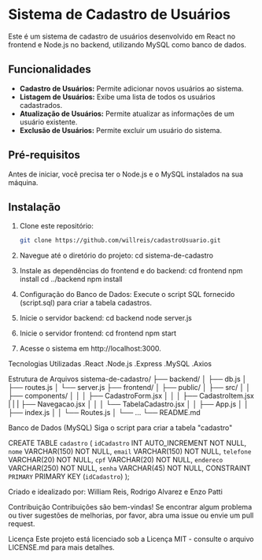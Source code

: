 # Sistema de Cadastro de Usuários

Este é um sistema de cadastro de usuários desenvolvido em React no frontend e Node.js no backend, utilizando MySQL como banco de dados.

## Funcionalidades

- **Cadastro de Usuários:** Permite adicionar novos usuários ao sistema.
- **Listagem de Usuários:** Exibe uma lista de todos os usuários cadastrados.
- **Atualização de Usuários:** Permite atualizar as informações de um usuário existente.
- **Exclusão de Usuários:** Permite excluir um usuário do sistema.

## Pré-requisitos

Antes de iniciar, você precisa ter o Node.js e o MySQL instalados na sua máquina.

## Instalação

1. Clone este repositório:

   ```bash
   git clone https://github.com/willreis/cadastroUsuario.git

   ```

2. Navegue até o diretório do projeto:
   cd sistema-de-cadastro

3. Instale as dependências do frontend e do backend:
   cd frontend
   npm install
   cd ../backend
   npm install

4. Configuração do Banco de Dados:
   Execute o script SQL fornecido (script.sql) para criar a tabela cadastros.

5. Inicie o servidor backend:
   cd backend
   node server.js

6. Inicie o servidor frontend:
   cd frontend
   npm start

7. Acesse o sistema em http://localhost:3000.

Tecnologias Utilizadas
    .React
    .Node.js
    .Express
    .MySQL
    .Axios

Estrutura de Arquivos
    sistema-de-cadastro/
    ├── backend/
    │   ├── db.js
    │   ├── routes.js
    │   └── server.js
    ├── frontend/
    │   ├── public/
    │   ├── src/
    │   │   ├── components/
    │   │   │   ├── CadastroForm.jsx
    │   │   │   ├── CadastroItem.jsx
    |   |   |   ├── Navegacao.jsx
    │   │   │   └── TabelaCadastro.jsx
    │   │   ├── App.js
    │   │   ├── index.js
    │   │   └── Routes.js
    │   └── ...
    └── README.md

Banco de Dados (MySQL)
   Siga o script para criar a tabela "cadastro"

   CREATE TABLE `cadastro` ( 
  `idCadastro` INT AUTO_INCREMENT NOT NULL,
  `nome` VARCHAR(150) NOT NULL,
  `email` VARCHAR(150) NOT NULL,
  `telefone` VARCHAR(20) NOT NULL,
  `cpf` VARCHAR(20) NOT NULL,
  `endereco` VARCHAR(250) NOT NULL,
  `senha` VARCHAR(45) NOT NULL,
  CONSTRAINT `PRIMARY` PRIMARY KEY (`idCadastro`)
);

Criado e idealizado por: 
   William Reis, Rodrigo Alvarez e Enzo Patti

Contribuição
    Contribuições são bem-vindas! Se encontrar algum problema ou tiver sugestões de melhorias, por favor, abra uma issue ou envie um pull request.

Licença
    Este projeto está licenciado sob a Licença MIT - consulte o arquivo LICENSE.md para mais detalhes.

